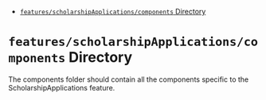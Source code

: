 <!-- START doctoc generated TOC please keep comment here to allow auto update -->
<!-- DON'T EDIT THIS SECTION, INSTEAD RE-RUN doctoc TO UPDATE -->

- [`features/scholarshipApplications/components` Directory](#featuresscholarshipapplicationscomponents-directory)

<!-- END doctoc generated TOC please keep comment here to allow auto update -->

# `features/scholarshipApplications/components` Directory

The components folder should contain all the components specific to the ScholarshipApplications feature.
